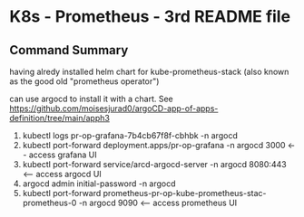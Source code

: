 # K8s - Prometheus - 3rd README file

## Command Summary

having alredy installed helm chart for kube-prometheus-stack (also known as the good old "prometheus operator")

can use argocd to install it with a chart. See <https://github.com/moisesjurad0/argoCD-app-of-apps-definition/tree/main/apph3>

1. kubectl logs pr-op-grafana-7b4cb67f8f-cbhbk -n argocd
1. kubectl port-forward deployment.apps/pr-op-grafana -n argocd 3000 <-- access grafana UI
1. kubectl port-forward service/arcd-argocd-server -n argocd 8080:443 <-- access argocd UI
1. argocd admin initial-password -n argocd
1. kubectl port-forward prometheus-pr-op-kube-prometheus-stac-prometheus-0 -n argocd 9090 <-- access prometheus UI
